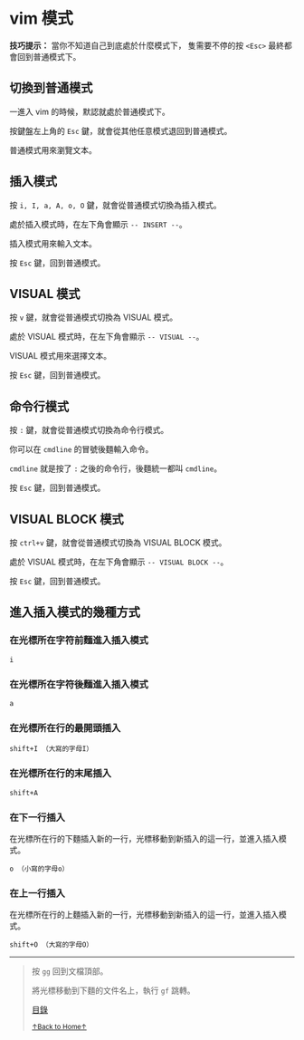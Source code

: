 # vim 模式

**技巧提示：** 當你不知道自己到底處於什麼模式下，
隻需要不停的按 `<Esc>` 最終都會回到普通模式下。

## 切換到普通模式

一進入 vim 的時候，默認就處於普通模式下。

按鍵盤左上角的 `Esc` 鍵，就會從其他任意模式退回到普通模式。

普通模式用來瀏覽文本。

## 插入模式

按 `i, I, a, A, o, O` 鍵，就會從普通模式切換為插入模式。

處於插入模式時，在左下角會顯示 `-- INSERT --`。

插入模式用來輸入文本。

按 `Esc` 鍵，回到普通模式。

## VISUAL 模式

按 `v` 鍵，就會從普通模式切換為 VISUAL 模式。

處於 VISUAL 模式時，在左下角會顯示 `-- VISUAL --`。

VISUAL 模式用來選擇文本。

按 `Esc` 鍵，回到普通模式。

## 命令行模式

按 `:` 鍵，就會從普通模式切換為命令行模式。

你可以在 `cmdline` 的冒號後麵輸入命令。

`cmdline` 就是按了 `:` 之後的命令行，後麵統一都叫 `cmdline`。

按 `Esc` 鍵，回到普通模式。

## VISUAL BLOCK 模式

按 `ctrl+v` 鍵，就會從普通模式切換為 VISUAL BLOCK 模式。

處於 VISUAL 模式時，在左下角會顯示 `-- VISUAL BLOCK --`。

按 `Esc` 鍵，回到普通模式。

## 進入插入模式的幾種方式

### 在光標所在字符前麵進入插入模式

```
i
```

### 在光標所在字符後麵進入插入模式

```
a
```

### 在光標所在行的最開頭插入

```
shift+I （大寫的字母I）
```

### 在光標所在行的末尾插入

```
shift+A
```

### 在下一行插入

在光標所在行的下麵插入新的一行，光標移動到新插入的這一行，並進入插入模式。

```
o （小寫的字母o）
```

### 在上一行插入

在光標所在行的上麵插入新的一行，光標移動到新插入的這一行，並進入插入模式。

```
shift+O （大寫的字母O）
```

* * *

> 按 `gg` 回到文檔頂部。
>
> 將光標移動到下麵的文件名上，執行 `gf` 跳轉。
>
> [目錄](README.md)
>
> <a href='https://github.com/MDGSF/MyVim'><small>↑Back to Home↑</small></a>

